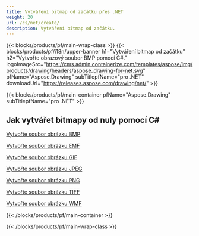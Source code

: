 ```yaml
---
title: Vytváření bitmap od začátku přes .NET
weight: 20
url: /cs/net/create/
description: Vytváření bitmap od začátku.
---
```


{{< blocks/products/pf/main-wrap-class >}}
{{< blocks/products/pf/i18n/upper-banner h1="Vytváření bitmap od začátku" h2="Vytvořte obrazový soubor BMP pomocí C#." logoImageSrc="https://cms.admin.containerize.com/templates/aspose/img/products/drawing/headers/aspose_drawing-for-net.svg" pfName="Aspose.Drawing" subTitlepfName="pro .NET" downloadUrl="https://releases.aspose.com/drawing/net/" >}}

{{< blocks/products/pf/main-container pfName="Aspose.Drawing" subTitlepfName="pro .NET" >}}

<h2>Jak vytvářet bitmapy od nuly pomocí C#</h2>

<p><a href="bmp/">Vytvořte soubor obrázku BMP</a></p>
<p><a href="emf/">Vytvořte soubor obrázku EMF</a></p>
<p><a href="gif/">Vytvořte soubor obrázku GIF</a></p>
<p><a href="jpeg/">Vytvořte soubor obrázku JPEG</a></p>
<p><a href="png/">Vytvořte soubor obrázku PNG</a></p>
<p><a href="tiff/">Vytvořte soubor obrázku TIFF</a></p>
<p><a href="wmf/">Vytvořte soubor obrázku WMF</a></p>

{{< /blocks/products/pf/main-container >}}

{{< /blocks/products/pf/main-wrap-class >}}
